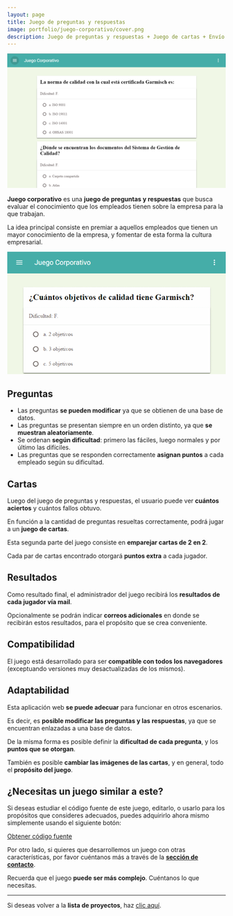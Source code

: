 ```yaml
---
layout: page
title: Juego de preguntas y respuestas
image: portfolio/juego-corporativo/cover.png
description: Juego de preguntas y respuestas + Juego de cartas + Envío de mail
---
```


<p class="text-center">
	<img src="/images/portfolio/juego-corporativo/cover.png" alt="Imagen de la aplicación Juego Coporativo" title="Juego basado en preguntas y respuestas">
</p>

**Juego corporativo** es una **juego de preguntas y respuestas** que busca evaluar el conocimiento que los empleados tienen sobre la empresa para la que trabajan.

La idea principal consiste en premiar a aquellos empleados que tienen un mayor conocimiento de la empresa, y fomentar de esta forma la cultura empresarial.

<p class="text-center">
	<img src="/images/portfolio/juego-corporativo/demo.gif" alt="Gif de Juego corporativo" title="Demo del juego de preguntas y respuestas">
</p>

## Preguntas

- Las preguntas **se pueden modificar** ya que se obtienen de una base de datos.
- Las preguntas se presentan siempre en un orden distinto, ya que **se muestran aleatoriamente**.
- Se ordenan **según dificultad**: primero las fáciles, luego normales y por último las difíciles.
- Las preguntas que se responden correctamente **asignan puntos** a cada empleado según su dificultad.

## Cartas

Luego del juego de preguntas y respuestas, el usuario puede ver **cuántos aciertos** y cuántos fallos obtuvo.

En función a la cantidad de preguntas resueltas correctamente, podrá jugar a un **juego de cartas**.

Esta segunda parte del juego consiste en **emparejar cartas de 2 en 2**.

Cada par de cartas encontrado otorgará **puntos extra** a cada jugador.

## Resultados

Como resultado final, el administrador del juego recibirá los **resultados de cada jugador vía mail**.

Opcionalmente se podrán indicar **correos adicionales** en donde se recibirán estos resultados, para el propósito que se crea conveniente.

## Compatibilidad

El juego está desarrollado para ser **compatible con todos los navegadores** (exceptuando versiones muy desactualizadas de los mismos).

## Adaptabilidad

Esta aplicación web **se puede adecuar** para funcionar en otros escenarios.

Es decir, es **posible modificar las preguntas y las respuestas**, ya que se encuentran enlazadas a una base de datos.

De la misma forma es posible definir la **dificultad de cada pregunta**, y los **puntos que se otorgan**.

También es posible **cambiar las imágenes de las cartas**, y en general, todo el **propósito del juego**.

## ¿Necesitas un juego similar a este?

Si deseas estudiar el código fuente de este juego, editarlo, o usarlo para los propósitos que consideres adecuados, puedes adquirirlo ahora mismo simplemente usando el siguiente botón:

<script src="https://gumroad.com/js/gumroad.js"></script>

<div class="text-center">
	<a class="button" href="https://gum.co/preguntas-y-respuestas?wanted=true" target="_blank" data-gumroad-single-product="true">
		Obtener código fuente
	</a>	
</div>

Por otro lado, si quieres que desarrollemos un juego con otras características, por favor cuéntanos más a través de la [**sección de contacto**][contact]. 

Recuerda que el juego **puede ser más complejo**. Cuéntanos lo que necesitas.

___

Si deseas volver a la **lista de proyectos**, haz [clic aquí][portfolio].

[contact]: /contacto
[portfolio]: /portafolio
